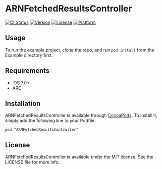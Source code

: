 # ARNFetchedResultsController

[![CI Status](http://img.shields.io/travis/xxxAIRINxxx/ARNFetchedResultsController.svg?style=flat)](https://travis-ci.org/xxxAIRINxxx/ARNFetchedResultsController)
[![Version](https://img.shields.io/cocoapods/v/ARNFetchedResultsController.svg?style=flat)](http://cocoadocs.org/docsets/ARNFetchedResultsController)
[![License](https://img.shields.io/cocoapods/l/ARNFetchedResultsController.svg?style=flat)](http://cocoadocs.org/docsets/ARNFetchedResultsController)
[![Platform](https://img.shields.io/cocoapods/p/ARNFetchedResultsController.svg?style=flat)](http://cocoadocs.org/docsets/ARNFetchedResultsController)

## Usage

To run the example project, clone the repo, and run `pod install` from the Example directory first.

## Requirements

* iOS 7.0+
* ARC

## Installation

ARNFetchedResultsController is available through [CocoaPods](http://cocoapods.org). To install
it, simply add the following line to your Podfile:

    pod "ARNFetchedResultsController"

## License

ARNFetchedResultsController is available under the MIT license. See the LICENSE file for more info.

